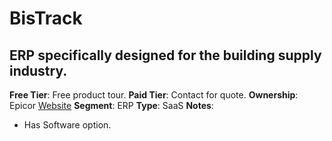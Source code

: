# BisTrack
## ERP specifically designed for the building supply industry.
**Free Tier**: Free product tour.
**Paid Tier**: Contact for quote.
**Ownership**: Epicor
[Website](https://www.epicor.com/en-us/industry-productivity-solutions/building-supply/platforms/bistrack/)
**Segment**: ERP
**Type**: SaaS
**Notes**: 
- Has Software option.
